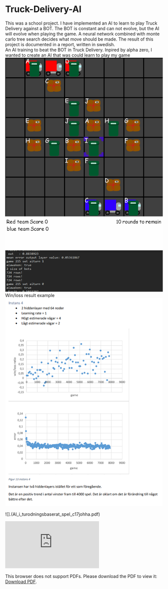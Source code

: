 # Truck-Delivery-AI
This was a school project. I have implemented an AI to learn to play Truck Delivery against a BOT. The BOT is constant and can not evolve, but the AI will evolve when playing the game. A neural network combined with monte carlo tree search decides what move should be made.  The result of this project is documented in a report, written in swedish.   
An AI training to beat the BOT in Truck Delivery. Inpired by alpha zero, I wanted to create an AI that was could learn to play my game  
![](https://github.com/JohanHaggmark/Truck-Delivery-AI/blob/master/TruckDelivery%20AI.gif)  
Win/loss result example  
![](image.png)
  
![].(AI_i_turodningsbaserat_spel_c17johha.pdf)

<object data="https://github.com/JohanHaggmark/Truck-Delivery-AI/blob/master/AI_i_turodningsbaserat_spel_c17johha.pdf" type="application/pdf" width="700px" height="700px">
    <embed src="https://github.com/JohanHaggmark/Truck-Delivery-AI/blob/master/AI_i_turodningsbaserat_spel_c17johha.pdf">
        <p>This browser does not support PDFs. Please download the PDF to view it: <a href="https://github.com/JohanHaggmark/Truck-Delivery-AI/blob/master/AI_i_turodningsbaserat_spel_c17johha.pdf">Download PDF</a>.</p>
    </embed>
</object>
